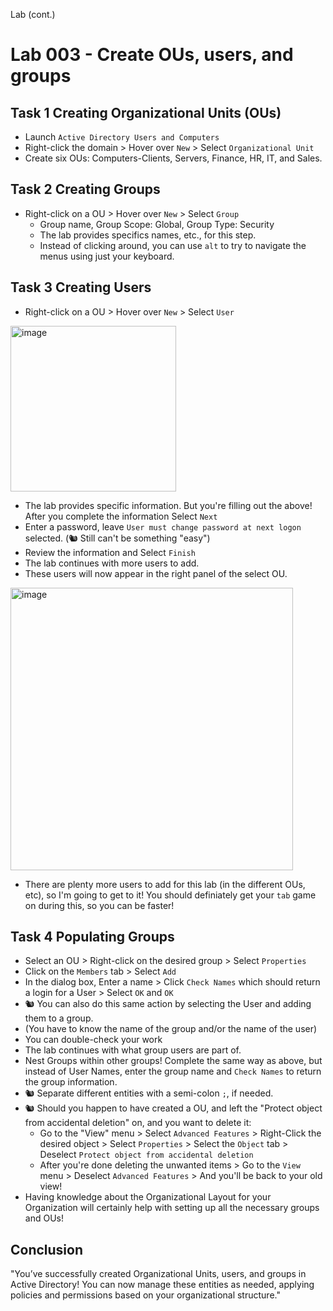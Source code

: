 Lab (cont.)
# Lab 003 - Create OUs, users, and groups
## Task 1 Creating Organizational Units (OUs)
- Launch `Active Directory Users and Computers`
- Right-click the domain > Hover over `New` > Select `Organizational Unit`
- Create six OUs: Computers-Clients, Servers, Finance, HR, IT, and Sales.
## Task 2 Creating Groups
- Right-click on a OU > Hover over `New` > Select `Group`
  - Group name, Group Scope: Global, Group Type: Security
  - The lab provides specifics names, etc., for this step.
  - Instead of clicking around, you can use `alt` to try to navigate the menus using just your keyboard.
## Task 3 Creating Users
- Right-click on a OU > Hover over `New` > Select `User`
<img width="265" alt="image" src="https://github.com/user-attachments/assets/234f764b-a4e7-4644-b21f-183f469a463b" />

- The lab provides specific information.  But you're filling out the above!  After you complete the information Select `Next`
- Enter a password, leave `User must change password at next logon` selected. (🐿️ Still can't be something "easy")
- Review the information and Select `Finish`
- The lab continues with more users to add.
- These users will now appear in the right panel of the select OU.
<img width="452" alt="image" src="https://github.com/user-attachments/assets/84b52214-badd-471f-b9b9-b9258963c113" />

- There are plenty more users to add for this lab (in the different OUs, etc), so I'm going to get to it!  You should definiately get your `tab` game on during this, so you can be faster!
## Task 4 Populating Groups
- Select an OU > Right-click on the desired group > Select `Properties`
- Click on the `Members` tab > Select `Add`
- In the dialog box, Enter a name > Click `Check Names` which should return a login for a User > Select `OK` and `OK`
- 🐿️ You can also do this same action by selecting the User and adding them to a group.
- (You have to know the name of the group and/or the name of the user)
- You can double-check your work 
- The lab continues with what group users are part of.
- Nest Groups within other groups!  Complete the same way as above, but instead of User Names, enter the group name and `Check Names` to return the group information.
- 🐿️ Separate different entities with a semi-colon `;`, if needed.
- 🐿️ Should you happen to have created a OU, and left the "Protect object from accidental deletion" on, and you want to delete it:
  - Go to the "View" menu > Select `Advanced Features` > Right-Click the desired object > Select `Properties` > Select the `Object` tab > Deselect `Protect object from accidental deletion`
  - After you're done deleting the unwanted items > Go to the `View` menu > Deselect `Advanced Features` > And you'll be back to your old view!
- Having knowledge about the Organizational Layout for your Organization will certainly help with setting up all the necessary groups and OUs!
## Conclusion
"You’ve successfully created Organizational Units, users, and groups in Active Directory! You can now manage these entities as needed, applying policies and permissions based on your organizational structure."
